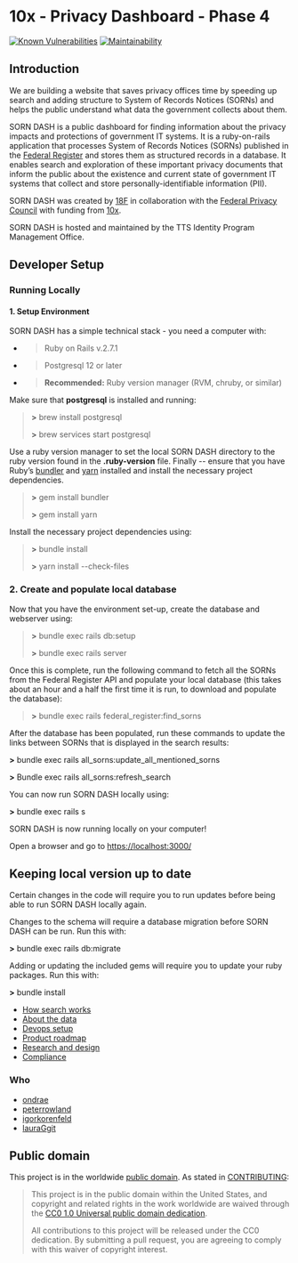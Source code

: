 # 10x - Privacy Dashboard - Phase 4

[![Known Vulnerabilities](https://snyk.io/test/github/18F/all_sorns/badge.svg)](https://snyk.io/test/github/18F/all_sorns)
[![Maintainability](https://api.codeclimate.com/v1/badges/c24db1125b3c714fbf9d/maintainability)](https://codeclimate.com/github/18F/all_sorns/maintainability)

## Introduction

We are building a website that saves privacy offices time by speeding up
search and adding structure to System of Records Notices (SORNs) and
helps the public understand what data the government collects about
them.

SORN DASH is a public dashboard for finding information about the
privacy impacts and protections of government IT systems. It is a
ruby-on-rails application that processes System of Records Notices
(SORNs) published in the [<span class="underline">Federal
Register</span>](https://www.federalregister.gov/) and stores them as
structured records in a database. It enables search and exploration of
these important privacy documents that inform the public about the
existence and current state of government IT systems that collect and
store personally-identifiable information (PII).

SORN DASH was created by
[<span class="underline">18F</span>](https://18f.gsa.gov/) in
collaboration with the [<span class="underline">Federal Privacy
Council</span>](https://www.fpc.gov/) with funding from
[<span class="underline">10x</span>](https://10x.gsa.gov/).

SORN DASH is hosted and maintained by the TTS Identity Program
Management Office.

## Developer Setup

### Running Locally

#### 1\. Setup Environment

SORN DASH has a simple technical stack - you need a computer with:

  - > Ruby on Rails v.2.7.1

  - > Postgresql 12 or later

  - > **Recommended:** Ruby version manager (RVM, chruby, or similar)

Make sure that **postgresql** is installed and running:

> **\>** brew install postgresql
> 
> **\>** brew services start postgresql

Use a ruby version manager to set the local SORN DASH directory to the
ruby version found in the **.ruby-version** file. Finally -- ensure that
you have Ruby’s
[<span class="underline">bundler</span>](https://bundler.io/) and
[<span class="underline">yarn</span>](https://rubygems.org/gems/yarn/versions/0.1.1)
installed and install the necessary project dependencies.

> **\>** gem install bundler
> 
> **\>** gem install yarn

Install the necessary project dependencies using:

> **\>** bundle install
> 
> **\>** yarn install --check-files

### 2\. Create and populate local database

Now that you have the environment set-up, create the database and
webserver using:

> **\>** bundle exec rails db:setup
> 
> **\>** bundle exec rails server

Once this is complete, run the following command to fetch all the SORNs
from the Federal Register API and populate your local database (this
takes about an hour and a half the first time it is run, to download and
populate the database):

> **\>** bundle exec rails federal\_register:find\_sorns

After the database has been populated, run these commands to update the
links between SORNs that is displayed in the search results:

**\>** bundle exec rails all\_sorns:update\_all\_mentioned\_sorns

**\>** Bundle exec rails all\_sorns:refresh\_search

You can now run SORN DASH locally using:

**\>** bundle exec rails s

SORN DASH is now running locally on your computer\!

Open a browser and go to
[<span class="underline">https://localhost:3000/</span>](https://localhost:3000/)

## Keeping local version up to date

Certain changes in the code will require you to run updates before being
able to run SORN DASH locally again.

Changes to the schema will require a database migration before SORN DASH
can be run. Run this with:

**\>** bundle exec rails db:migrate

Adding or updating the included gems will require you to update your
ruby packages. Run this with:

**\>** bundle install

* [How search works](/docs/search.md)
* [About the data](/docs/data.md)
* [Devops setup](/docs/devops.md)
* [Product roadmap](/docs/product.md)
* [Research and design](/docs/research-and-design.md)
* [Compliance](/docs/compliance.md)

### Who

- [ondrae](https://github.com/ondrae)
- [peterrowland](https://github.com/peterrowland)
- [igorkorenfeld](https://github.com/igorkorenfeld)
- [lauraGgit](https://github.com/lauraGgit)

## Public domain

This project is in the worldwide [public domain](LICENSE.md). As stated in [CONTRIBUTING](CONTRIBUTING.md):

> This project is in the public domain within the United States, and copyright and related rights in the work worldwide are waived through the [CC0 1.0 Universal public domain dedication](https://creativecommons.org/publicdomain/zero/1.0/).
>
> All contributions to this project will be released under the CC0 dedication. By submitting a pull request, you are agreeing to comply with this waiver of copyright interest.
